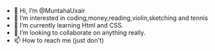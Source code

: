 - 👋 Hi, I’m @MuntahaUxair
- 👀 I’m interested in coding,money,reading,violin,sketching and tennis
- 🌱 I’m currently learning Html and CSS.
- 💞️ I’m looking to collaborate on anything really.
- 📫 How to reach me (just don't)

<!---
MuntahaUxair/MuntahaUxair is a ✨ special ✨ repository because its `README.md` (this file) appears on your GitHub profile.
You can click the Preview link to take a look at your changes.
--->

